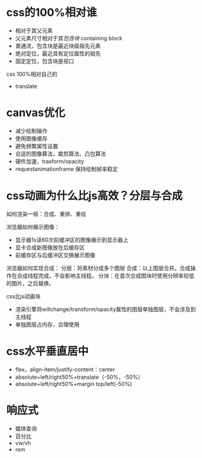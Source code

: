 # css的100%相对谁

- 相对于其父元素
- 父元素尺寸相对于其*包含块* containing block
- 普通流，包含块是最近块级祖先元素
- 绝对定位，最近具有定位属性的祖先
- 固定定位，包含块是视口

css 100%相对自己的

- translate

# canvas优化

- 减少绘制操作
- 使用图像缓存
- 避免频繁属性设置
- 合适的图像算法，裁剪算法、凸包算法
- 硬件加速，trasform/opacity
- requestanimationframe 保持绘制帧率稳定

# css动画为什么比js高效？分层与合成

如何渲染一帧：合成、重排、重绘

浏览器如何展示图像：

- 显示器1s读60次前缓冲区的图像展示到显示器上
- 显卡合成新图像放在后缓存区
- 前缓存区与后缓冲区交换展示图像

浏览器如何实现合成：
分层：将素材分成多个图层
合成：以上图层合并。合成操作在合成线程完成，不会影响主线程。
分块：在首次合成图块时使用分辨率较低的图片，之后替换。

css比js动画块

- 渲染引擎将willchange/transform/opacity属性的图层单独图层，不会涉及到主线程
- 单独图层占内存，合理使用

# css水平垂直居中

- flex，align-item/justify-content：center
- absolute+left/right50%+translate（-50%，-50%）
- absolute+left/right50%+margin top/left(-50%)

# 响应式

- 媒体查询
- 百分比
- vw/vh
- rem








